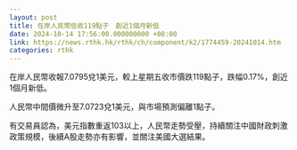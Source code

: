 ```yaml
---
layout: post
title: 在岸人民幣低收119點子　創近1個月新低
date: 2024-10-14 17:56:00.000000000 +08:00
link: https://news.rthk.hk/rthk/ch/component/k2/1774459-20241014.htm
categories: rthk
---
```


在岸人民幣收報7.0795兌1美元，較上星期五收市價跌119點子，跌幅0.17%，創近1個月新低。

人民幣中間價微升至7.0723兌1美元，與市場預測偏離1點子。

有交易員認為，美元指數重返103以上，人民幣走勢受壓，持續關注中國財政刺激政策規模，後續A股走勢亦有影響，並關注美國大選結果。
